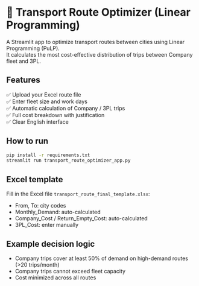 
# 🚛 Transport Route Optimizer (Linear Programming)

A Streamlit app to optimize transport routes between cities using Linear Programming (PuLP).  
It calculates the most cost-effective distribution of trips between Company fleet and 3PL.

## Features
✅ Upload your Excel route file  
✅ Enter fleet size and work days  
✅ Automatic calculation of Company / 3PL trips  
✅ Full cost breakdown with justification  
✅ Clear English interface  

## How to run
```bash
pip install -r requirements.txt
streamlit run transport_route_optimizer_app.py
```

## Excel template
Fill in the Excel file `transport_route_final_template.xlsx`:
- From, To: city codes
- Monthly_Demand: auto-calculated
- Company_Cost / Return_Empty_Cost: auto-calculated
- 3PL_Cost: enter manually

## Example decision logic
- Company trips cover at least 50% of demand on high-demand routes (>20 trips/month)
- Company trips cannot exceed fleet capacity
- Cost minimized across all routes
